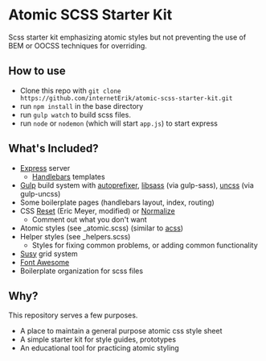 # Atomic SCSS Starter Kit

Scss starter kit emphasizing atomic styles but not preventing the use of BEM or OOCSS techniques for overriding.

## How to use

* Clone this repo with `git clone https://github.com/internetErik/atomic-scss-starter-kit.git`
* run `npm install` in the base directory
* run `gulp watch` to build scss files.
* run `node` or `nodemon` (which will start `app.js`) to start express

## What's Included?

* [Express](https://expressjs.com/) server
    * [Handlebars](http://handlebarsjs.com/) templates
* [Gulp](http://gulpjs.com/) build system with [autoprefixer](https://autoprefixer.github.io/), [libsass](http://sass-lang.com/libsass) (via gulp-sass), [uncss](https://github.com/giakki/uncss) (via gulp-uncss)
* Some boilerplate pages (handlebars layout, index, routing)
* CSS [Reset](http://meyerweb.com/eric/tools/css/reset/) (Eric Meyer, modified) or [Normalize](https://necolas.github.io/normalize.css/) 
    * Comment out what you don't want
* Atomic styles (see _atomic.scss) (similar to [acss](http://acss.io/))
* Helper styles (see _helpers.scss)
    * Styles for fixing common problems, or adding common functionality
* [Susy](http://susy.oddbird.net/) grid system
* [Font Awesome](http://fontawesome.io/)
* Boilerplate organization for scss files

## Why?

This repository serves a few purposes.

* A place to maintain a general purpose atomic css style sheet
* A simple starter kit for style guides, prototypes
* An educational tool for practicing atomic styling